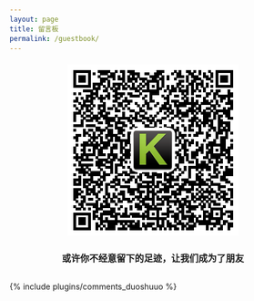 ```yaml
---
layout: page
title: 留言板
permalink: /guestbook/
---
```


<style type="text/css">
img {
    max-width: 100%;
    padding: 0.5em 0;
    margin: auto;
    display: block;
}

.slogan {
    text-align: center;
    font-size: 16px;
    margin-top: 20px;
    margin-bottom: 30px;
}
</style>

![QR Code](/assets/imgs/messages.png)
<div class='slogan'>
<b>或许你不经意留下的足迹，让我们成为了朋友</b>
</div>

{% include plugins/comments_duoshuuo %}
